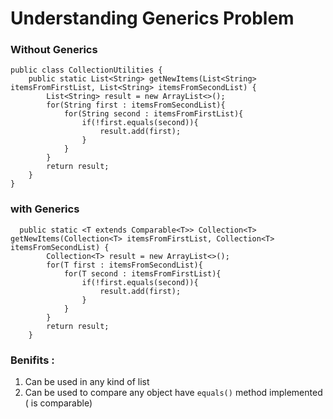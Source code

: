 # Understanding Generics Problem 

### Without Generics 

```
public class CollectionUtilities {
    public static List<String> getNewItems(List<String> itemsFromFirstList, List<String> itemsFromSecondList) {
        List<String> result = new ArrayList<>();
        for(String first : itemsFromSecondList){
            for(String second : itemsFromFirstList){
                if(!first.equals(second)){
                    result.add(first);
                }
            }
        }
        return result;
    }
}
```

### with Generics 
  
```
  public static <T extends Comparable<T>> Collection<T> getNewItems(Collection<T> itemsFromFirstList, Collection<T> itemsFromSecondList) {
        Collection<T> result = new ArrayList<>();
        for(T first : itemsFromSecondList){
            for(T second : itemsFromFirstList){
                if(!first.equals(second)){
                    result.add(first);
                }
            }
        }
        return result;
    }
```

### Benifits : 
  1. Can be used in any kind of list
  2. Can be used to compare any object have ```equals()``` method implemented ( is comparable) 
